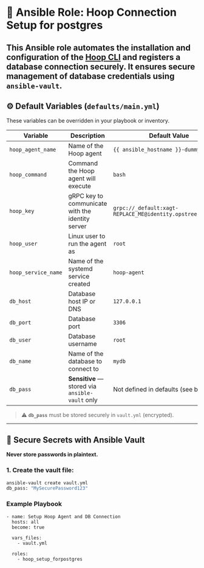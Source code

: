 # 🎯 Ansible Role: Hoop Connection Setup for postgres

This Ansible role automates the installation and configuration of the [Hoop CLI](https://hoop.dev) and registers a database connection securely. It ensures secure management of database credentials using `ansible-vault`.
---

## ⚙️ Default Variables (`defaults/main.yml`)

These variables can be overridden in your playbook or inventory.

| Variable              | Description                                           | Default Value                                                      |
|-----------------------|-------------------------------------------------------|--------------------------------------------------------------------|
| `hoop_agent_name`     | Name of the Hoop agent                                | `{{ ansible_hostname }}-dummy-agent`                              |
| `hoop_command`        | Command the Hoop agent will execute                   | `bash`                                                             |
| `hoop_key`            | gRPC key to communicate with the identity server      | `grpc://_default:xagt-REPLACE_ME@identity.opstree.dev:8010`      |
| `hoop_user`           | Linux user to run the agent as                        | `root`                                                             |
| `hoop_service_name`   | Name of the systemd service created                   | `hoop-agent`                                                       |
| `db_host`             | Database host IP or DNS                              | `127.0.0.1`                                                        |
| `db_port`             | Database port                                         | `3306`                                                             |
| `db_user`             | Database username                                     | `root`                                                             |
| `db_name`             | Name of the database to connect to                    | `mydb`                                                             |
| `db_pass`             | **Sensitive** — stored via `ansible-vault` only       | Not defined in defaults (see below)                               |

> ⚠️ **`db_pass`** must be stored securely in `vault.yml` (encrypted).

---

## 🔐 Secure Secrets with Ansible Vault

**Never store passwords in plaintext.**

### 1. Create the vault file:

```bash
ansible-vault create vault.yml
db_pass: "MySecurePassword123"
```
### Example Playbook

```
- name: Setup Hoop Agent and DB Connection
  hosts: all
  become: true

  vars_files:
    - vault.yml

  roles:
    - hoop_setup_forpostgres
```

